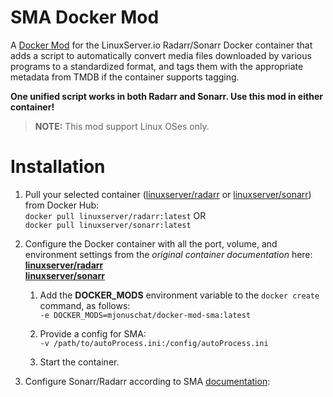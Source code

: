 # SMA Docker Mod

A [Docker Mod](https://github.com/linuxserver/docker-mods) for the LinuxServer.io Radarr/Sonarr Docker container that adds a script to automatically convert media files downloaded by various programs to a standardized format, and tags them with the appropriate metadata from TMDB if the container supports tagging.

**One unified script works in both Radarr and Sonarr.  Use this mod in either container!**
>**NOTE:** This mod support Linux OSes only.

# Installation

1. Pull your selected container ([linuxserver/radarr](https://hub.docker.com/r/linuxserver/radarr "LinuxServer.io's Radarr container") or [linuxserver/sonarr](https://hub.docker.com/r/linuxserver/sonarr "LinuxServer.io's Sonarr container")) from Docker Hub:  
   `docker pull linuxserver/radarr:latest`   OR  
   `docker pull linuxserver/sonarr:latest`

2. Configure the Docker container with all the port, volume, and environment settings from the *original container documentation* here:  
   **[linuxserver/radarr](https://hub.docker.com/r/linuxserver/radarr "Radarr Docker container")**  
   **[linuxserver/sonarr](https://hub.docker.com/r/linuxserver/sonarr "Sonarr Docker container")**
    1. Add the **DOCKER_MODS** environment variable to the `docker create` command, as follows:  
       `-e DOCKER_MODS=mjonuschat/docker-mod-sma:latest`

    2. Provide a config for SMA:  
      `-v /path/to/autoProcess.ini:/config/autoProcess.ini`

    3. Start the container.

3. Configure Sonarr/Radarr according to SMA [documentation](https://github.com/mdhiggins/sickbeard_mp4_automator):